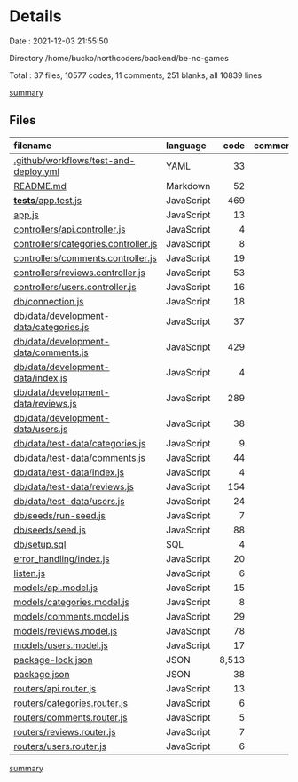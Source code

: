 # Details

Date : 2021-12-03 21:55:50

Directory /home/bucko/northcoders/backend/be-nc-games

Total : 37 files,  10577 codes, 11 comments, 251 blanks, all 10839 lines

[summary](results.md)

## Files
| filename | language | code | comment | blank | total |
| :--- | :--- | ---: | ---: | ---: | ---: |
| [.github/workflows/test-and-deploy.yml](/.github/workflows/test-and-deploy.yml) | YAML | 33 | 0 | 5 | 38 |
| [README.md](/README.md) | Markdown | 52 | 0 | 51 | 103 |
| [__tests__/app.test.js](/__tests__/app.test.js) | JavaScript | 469 | 9 | 78 | 556 |
| [app.js](/app.js) | JavaScript | 13 | 0 | 6 | 19 |
| [controllers/api.controller.js](/controllers/api.controller.js) | JavaScript | 4 | 0 | 2 | 6 |
| [controllers/categories.controller.js](/controllers/categories.controller.js) | JavaScript | 8 | 0 | 2 | 10 |
| [controllers/comments.controller.js](/controllers/comments.controller.js) | JavaScript | 19 | 0 | 4 | 23 |
| [controllers/reviews.controller.js](/controllers/reviews.controller.js) | JavaScript | 53 | 0 | 9 | 62 |
| [controllers/users.controller.js](/controllers/users.controller.js) | JavaScript | 16 | 0 | 2 | 18 |
| [db/connection.js](/db/connection.js) | JavaScript | 18 | 0 | 5 | 23 |
| [db/data/development-data/categories.js](/db/data/development-data/categories.js) | JavaScript | 37 | 0 | 1 | 38 |
| [db/data/development-data/comments.js](/db/data/development-data/comments.js) | JavaScript | 429 | 0 | 1 | 430 |
| [db/data/development-data/index.js](/db/data/development-data/index.js) | JavaScript | 4 | 0 | 1 | 5 |
| [db/data/development-data/reviews.js](/db/data/development-data/reviews.js) | JavaScript | 289 | 0 | 1 | 290 |
| [db/data/development-data/users.js](/db/data/development-data/users.js) | JavaScript | 38 | 0 | 1 | 39 |
| [db/data/test-data/categories.js](/db/data/test-data/categories.js) | JavaScript | 9 | 0 | 1 | 10 |
| [db/data/test-data/comments.js](/db/data/test-data/comments.js) | JavaScript | 44 | 0 | 1 | 45 |
| [db/data/test-data/index.js](/db/data/test-data/index.js) | JavaScript | 4 | 0 | 1 | 5 |
| [db/data/test-data/reviews.js](/db/data/test-data/reviews.js) | JavaScript | 154 | 0 | 1 | 155 |
| [db/data/test-data/users.js](/db/data/test-data/users.js) | JavaScript | 24 | 0 | 1 | 25 |
| [db/seeds/run-seed.js](/db/seeds/run-seed.js) | JavaScript | 7 | 0 | 3 | 10 |
| [db/seeds/seed.js](/db/seeds/seed.js) | JavaScript | 88 | 2 | 13 | 103 |
| [db/setup.sql](/db/setup.sql) | SQL | 4 | 0 | 1 | 5 |
| [error_handling/index.js](/error_handling/index.js) | JavaScript | 20 | 0 | 2 | 22 |
| [listen.js](/listen.js) | JavaScript | 6 | 0 | 3 | 9 |
| [models/api.model.js](/models/api.model.js) | JavaScript | 15 | 0 | 0 | 15 |
| [models/categories.model.js](/models/categories.model.js) | JavaScript | 8 | 0 | 2 | 10 |
| [models/comments.model.js](/models/comments.model.js) | JavaScript | 29 | 0 | 4 | 33 |
| [models/reviews.model.js](/models/reviews.model.js) | JavaScript | 78 | 0 | 19 | 97 |
| [models/users.model.js](/models/users.model.js) | JavaScript | 17 | 0 | 4 | 21 |
| [package-lock.json](/package-lock.json) | JSON | 8,513 | 0 | 1 | 8,514 |
| [package.json](/package.json) | JSON | 38 | 0 | 2 | 40 |
| [routers/api.router.js](/routers/api.router.js) | JavaScript | 13 | 0 | 8 | 21 |
| [routers/categories.router.js](/routers/categories.router.js) | JavaScript | 6 | 0 | 3 | 9 |
| [routers/comments.router.js](/routers/comments.router.js) | JavaScript | 5 | 0 | 5 | 10 |
| [routers/reviews.router.js](/routers/reviews.router.js) | JavaScript | 7 | 0 | 4 | 11 |
| [routers/users.router.js](/routers/users.router.js) | JavaScript | 6 | 0 | 3 | 9 |

[summary](results.md)